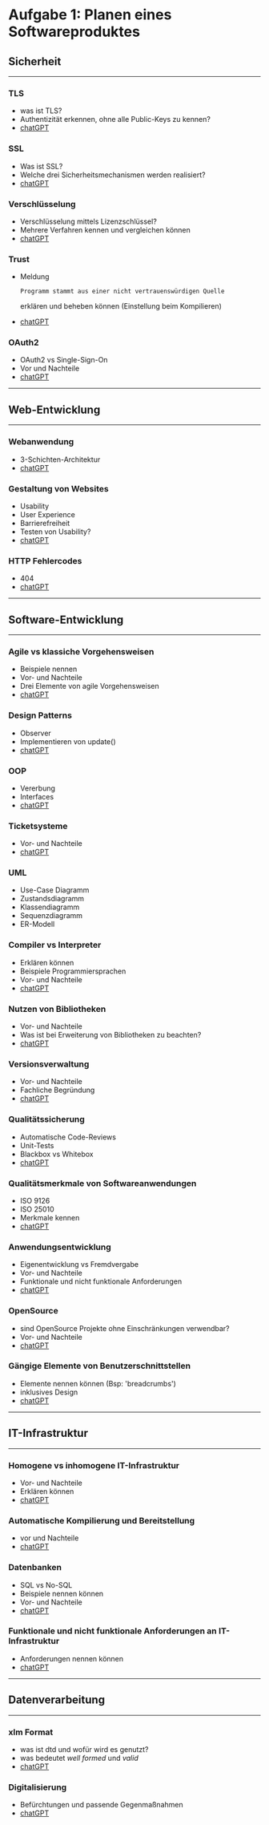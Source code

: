 # Aufgabe 1: Planen eines Softwareproduktes

## Sicherheit

---

### TLS

- was ist TLS?
- Authentizität erkennen, ohne alle Public-Keys zu kennen?
- [chatGPT](./chatGPT/tls.md)

### SSL

- Was ist SSL?
- Welche drei Sicherheitsmechanismen werden realisiert?
- [chatGPT](./chatGPT/ssl.md)

### Verschlüsselung

- Verschlüsselung mittels Lizenzschlüssel?
- Mehrere Verfahren kennen und vergleichen können
- [chatGPT](./chatGPT/verschluesselung.md)

### Trust

- Meldung

  `Programm stammt aus einer nicht vertrauenswürdigen Quelle`

  erklären und beheben können (Einstellung beim Kompilieren)

- [chatGPT](./chatGPT/trust.md)

### OAuth2

- OAuth2 vs Single-Sign-On
- Vor und Nachteile
- [chatGPT](./chatGPT/oAuth2.md)

---

## Web-Entwicklung

---

### Webanwendung

- 3-Schichten-Architektur
- [chatGPT](./chatGPT/3schichten.md)

### Gestaltung von Websites

- Usability
- User Experience
- Barrierefreiheit
- Testen von Usability?
- [chatGPT](./chatGPT/usability.md)

### HTTP Fehlercodes

- 404
- [chatGPT](./chatGPT/httpCodes.md)

---

## Software-Entwicklung

---

### Agile vs klassiche Vorgehensweisen

- Beispiele nennen
- Vor- und Nachteile
- Drei Elemente von agile Vorgehensweisen
- [chatGPT](./chatGPT/agileVsKlassisch.md)

### Design Patterns

- Observer
- Implementieren von update()
- [chatGPT](./chatGPT/designPatterns.md)

### OOP

- Vererbung
- Interfaces
- [chatGPT](./chatGPT/oop.md)

### Ticketsysteme

- Vor- und Nachteile
- [chatGPT](./chatGPT/ticketsysteme.md)

### UML

- Use-Case Diagramm
- Zustandsdiagramm
- Klassendiagramm
- Sequenzdiagramm
- ER-Modell

### Compiler vs Interpreter

- Erklären können
- Beispiele Programmiersprachen
- Vor- und Nachteile
- [chatGPT](./chatGPT/compiler.md)

### Nutzen von Bibliotheken

- Vor- und Nachteile
- Was ist bei Erweiterung von Bibliotheken zu beachten?
- [chatGPT](./chatGPT/bibliotheken.md)

### Versionsverwaltung

- Vor- und Nachteile
- Fachliche Begründung
- [chatGPT](./chatGPT/git.md)

### Qualitätssicherung

- Automatische Code-Reviews
- Unit-Tests
- Blackbox vs Whitebox
- [chatGPT](./chatGPT/qc.md)

### Qualitätsmerkmale von Softwareanwendungen

- ISO 9126
- ISO 25010
- Merkmale kennen
- [chatGPT](./chatGPT/qualitaetsmerkmale.md)

### Anwendungsentwicklung

- Eigenentwicklung vs Fremdvergabe
- Vor- und Nachteile
- Funktionale und nicht funktionale Anforderungen
- [chatGPT](./chatGPT/eigenVsFremd.md)

### OpenSource

- sind OpenSource Projekte ohne Einschränkungen verwendbar?
- Vor- und Nachteile
- [chatGPT](./chatGPT/openSource.md)

### Gängige Elemente von Benutzerschnittstellen

- Elemente nennen können (Bsp: 'breadcrumbs')
- inklusives Design
- [chatGPT](./chatGPT/benutzerschnittstellen.md)

---

## IT-Infrastruktur

---

### Homogene vs inhomogene IT-Infrastruktur

- Vor- und Nachteile
- Erklären können
- [chatGPT](./chatGPT/homogeneVsInhomogeneInfrastruktur.md)

### Automatische Kompilierung und Bereitstellung

- vor und Nachteile
- [chatGPT](./chatGPT/automatischeKompilierung.md)

### Datenbanken

- SQL vs No-SQL
- Beispiele nennen können
- Vor- und Nachteile
- [chatGPT](./chatGPT/sqlVsNoSql.md)

### Funktionale und nicht funktionale Anforderungen an IT-Infrastruktur

- Anforderungen nennen können
- [chatGPT](./chatGPT/funktionaleUndNichtFunktionaleAnforderungen.md)

---

## Datenverarbeitung

---

### xlm Format

- was ist dtd und wofür wird es genutzt?
- was bedeutet _well formed_ und _valid_
- [chatGPT](./chatGPT/xml.md)

### Digitalisierung

- Befürchtungen und passende Gegenmaßnahmen
- [chatGPT](./chatGPT/digitalisierung.md)
